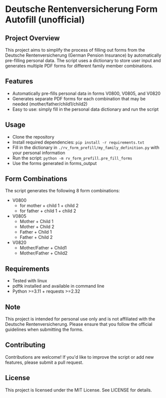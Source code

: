 # Deutsche Rentenversicherung Form Autofill (unofficial)

## Project Overview

This project aims to simplify the process of filling out forms from the Deutsche Rentenversicherung (German Pension
Insurance) by automatically pre-filling personal data. The script uses a dictionary to store user input and generates
multiple PDF forms for different family member combinations.

## Features

* Automatically pre-fills personal data in forms V0800, V0805, and V0820
* Generates separate PDF forms for each combination that may be needed (mother/father/child1/child2)
* Easy to use: simply fill in the personal data dictionary and run the script

## Usage

* Clone the repository
* Install required dependencies: `pip install -r requirements.txt`
* Fill in the dictionary in `./rv_form_prefill/my_family_definition.py` with your personal information
* Run the script: `python -m rv_form_prefill.pre_fill_forms` 
* Use the forms generated in forms_output

## Form Combinations

The script generates the following 8 form combinations:

* V0800
  * for mother + child 1 + child 2
  * for father + child 1 + child 2
* V0805
  * Mother + Child 1
  * Mother + Child 2
  * Father + Child 1
  * Father + Child 2
* V0820
  * Mother/Father + Child1
  * Mother/Father + Child2

## Requirements

* Tested with linux
* pdftk installed and available in command line
* Python >=3.11 + requests >=2.32

## Note

This project is intended for personal use only and is not affiliated with the Deutsche Rentenversicherung. Please ensure
that you follow the official guidelines when submitting the forms.

## Contributing

Contributions are welcome! If you'd like to improve the script or add new features, please submit a pull request.

## License

This project is licensed under the MIT License. See LICENSE for details.
